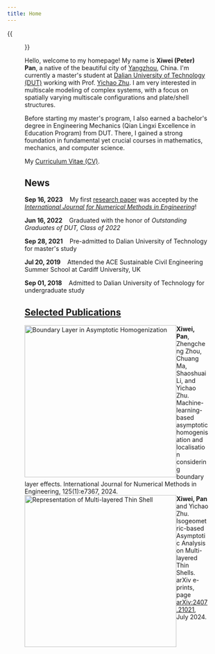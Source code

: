 ```yaml
---
title: Home
---
```


{{<figure src="/figures/Xiwei_Portrait.JPG" title="Me at Jinji Lake in Suzhou, Summer 2023 (Credit goes to Jiayi)" width="500">}}

Hello, welcome to my homepage! My name is **Xiwei (Peter) Pan**, a native of the beautiful city of [Yangzhou](https://en.wikipedia.org/wiki/Yangzhou), China. I'm currently a master's student at [Dalian University of Technology (DUT)](https://www.dlut.edu.cn/) working with Prof. [Yichao Zhu](http://faculty.dlut.edu.cn/zhuyc/zh_CN/index/968943/list/index.htm). I am very interested in multiscale modeling of complex systems, with a focus on spatially varying multiscale configurations and plate/shell structures.

Before starting my master's program, I also earned a bachelor's degree in Engineering Mechanics (Qian Lingxi Excellence in Education Program) from DUT. There, I gained a strong foundation in fundamental yet crucial courses in mathematics, mechanics, and computer science.

My [Curriculum Vitae (CV)](/files/Xiwei_CV.pdf).

## News

<p><b>Sep 16, 2023</b>&nbsp;&nbsp;&nbsp;&nbsp;My first <a href="https://onlinelibrary.wiley.com/doi/abs/10.1002/nme.7367">research paper</a> was accepted by the <a href="https://onlinelibrary.wiley.com/journal/10970207"><em>International Journal for Numerical Methods in Engineering</em></a>!</p>

<p><b>Jun 16, 2022</b>&nbsp;&nbsp;&nbsp;&nbsp;Graduated with the honor of <em>Outstanding Graduates of DUT, Class of 2022</em></p>

<p><b>Sep 28, 2021</b>&nbsp;&nbsp;&nbsp;&nbsp;Pre-admitted to Dalian University of Technology for master's study</p>

<p><b>Jul 20, 2019</b>&nbsp;&nbsp;&nbsp;&nbsp;Attended the ACE Sustainable Civil Engineering Summer School at Cardiff University, UK</p>

<p><b>Sep 01, 2018</b>&nbsp;&nbsp;&nbsp;&nbsp;Admitted to Dalian University of Technology for undergraduate study</p>

## [Selected Publications](https://xiweipan.vercel.app/en/projects/)

<div>
	<div style="float: left">
		<img src="/figures/BL.png" alt="Boundary Layer in Asymptotic Homogenization" width="350"/>
	</div>
	<div size="3">
		<b>Xiwei, Pan</b>, Zhengcheng Zhou, Chuang Ma, Shaoshuai Li, and Yichao Zhu. Machine-learning-based asymptotic homogenisation and localisation considering boundary layer effects. International Journal for Numerical Methods in Engineering, 125(1):e7367, 2024.
	</div>
</div>

<div>
	<div style="float: left">
		<img src="/figures/Shell.png" alt="Representation of Multi-layered Thin Shell" width="350"/>
	</div>
	<div size="3">
		<b>Xiwei, Pan</b> and Yichao Zhu. Isogeometric-based Asymptotic Analysis on Multi-layered Thin Shells. arXiv e-prints, page <a href="https://arxiv.org/abs/2407.21021v1">arXiv:2407.21021</a>, July 2024.
	</div>
</div>
